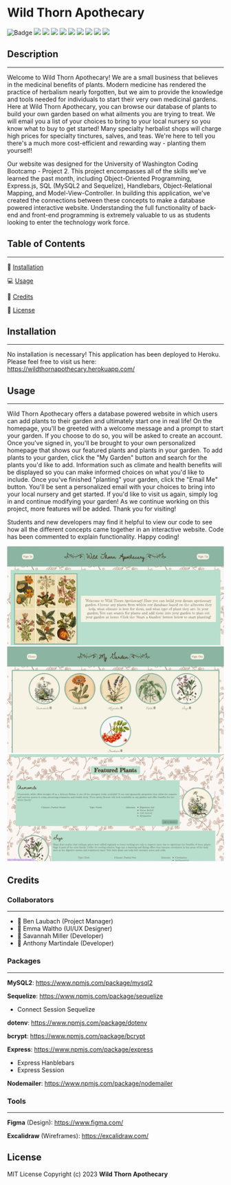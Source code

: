 # Wild Thorn Apothecary

![Badge](https://img.shields.io/badge/License-MIT-green)
<img height=20 src="https://cdn.jsdelivr.net/gh/devicons/devicon/icons/nodejs/nodejs-original.svg" />
<img height=20 src="https://cdn.jsdelivr.net/gh/devicons/devicon/icons/javascript/javascript-original.svg" />
<img height=20 src="https://cdn.jsdelivr.net/gh/devicons/devicon/icons/express/express-original.svg" />
<img height=20 src="https://cdn.jsdelivr.net/gh/devicons/devicon/icons/mysql/mysql-original.svg" />
<img height=20 src="https://cdn.jsdelivr.net/gh/devicons/devicon/icons/sequelize/sequelize-original.svg" />
<img height=20 src="https://cdn.jsdelivr.net/gh/devicons/devicon/icons/handlebars/handlebars-original.svg" />
<img height=20 src="https://cdn.jsdelivr.net/gh/devicons/devicon/icons/css3/css3-original.svg" />
<img height=20 src="https://cdn.jsdelivr.net/gh/devicons/devicon/icons/html5/html5-original.svg" />
<img height=20 src="https://cdn.jsdelivr.net/gh/devicons/devicon/icons/heroku/heroku-original.svg" />



## Description
---

Welcome to Wild Thorn Apothecary! We are a small business that believes in the medicinal benefits of plants. Modern medicine has rendered the practice of herbalism nearly forgotten, but we aim to provide the knowledge and tools needed for individuals to start their very own medicinal gardens. Here at Wild Thorn Apothecary, you can browse our database of plants to build your own garden based on what ailments you are trying to treat. We will email you a list of your choices to bring to your local nursery so you know what to buy to get started! Many specialty herbalist shops will charge high prices for specialty tinctures, salves, and teas. We're here to tell you there's a much more cost-efficient and rewarding way - planting them yourself! 

Our website was designed for the University of Washington Coding Bootcamp - Project 2. This project encompasses all of the skills we've learned the past month, including Object-Oriented Programming, Express.js, SQL (MySQL2 and Sequelize), Handlebars, Object-Relational Mapping, and Model-View-Controller. In building this application, we've created the connections between these concepts to make a database powered interactive website. Understanding the full functionality of back-end and front-end programming is extremely valuable to us as students looking to enter the technology work force.

## Table of Contents
---

💾 [Installation](#installation)

💻 [Usage](#usage)

🎥 [Credits](#credits)

📧 [License](#license)

## Installation
---

No installation is necessary! This application has been deployed to Heroku. Please feel free to visit us here: https://wildthornapothecary.herokuapp.com/

## Usage
---

Wild Thorn Apothecary offers a database powered website in which users can add plants to their garden and ultimately start one in real life! On the homepage, you'll be greeted with a welcome message and a prompt to start your garden. If you choose to do so, you will be asked to create an account. Once you've signed in, you'll be brought to your own personalized homepage that shows our featured plants and plants in your garden. To add plants to your garden, click the "My Garden" button and search for the plants you'd like to add. Information such as climate and health benefits will be displayed so you can make informed choices on what you'd like to include. Once you've finished "planting" your garden, click the "Email Me" button. You'll be sent a personalized email with your choices to bring into your local nursery and get started. If you'd like to visit us again, simply log in and continue modifying your garden! As we continue working on this project, more features will be added. Thank you for visiting!

Students and new developers may find it helpful to view our code to see how all the different concepts came together in an interactive website. Code has been commented to explain functionality. Happy coding!

![homepage screenshot](./public/images/wta-home.jpg)
![my garden page](./public/images/wta-garden.jpg)
![featured plants](./public/images/wta-featured.jpg)

## Credits


### Collaborators

---
 
 - 👀 Ben Laubach (Project Manager)
 - 🐝 Emma Waltho (UI/UX Designer)
 - 🌹 Savannah Miller (Developer)
 - 🐶 Anthony Martindale (Developer)

### Packages

---

**MySQL2**: https://www.npmjs.com/package/mysql2

**Sequelize**: https://www.npmjs.com/package/sequelize
- Connect Session Sequelize

**dotenv**: https://www.npmjs.com/package/dotenv

**bcrypt**: https://www.npmjs.com/package/bcrypt

**Express**: https://www.npmjs.com/package/express
- Express Hanblebars
- Express Session

**Nodemailer**: https://www.npmjs.com/package/nodemailer

### Tools

---

**Figma** (Design): https://www.figma.com/

**Excalidraw** (Wireframes): https://excalidraw.com/


## License

MIT License Copyright (c) 2023 **Wild Thorn Apothecary**
